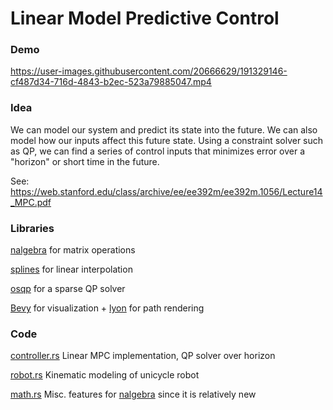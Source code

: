 # Linear Model Predictive Control

### Demo

https://user-images.githubusercontent.com/20666629/191329146-cf487d34-716d-4843-b2ec-523a79885047.mp4

### Idea

We can model our system and predict its state into the future.
We can also model how our inputs affect this future state.
Using a constraint solver such as QP, we can find a series of control inputs that minimizes error over a "horizon" or short time in the future.

See: https://web.stanford.edu/class/archive/ee/ee392m/ee392m.1056/Lecture14_MPC.pdf

### Libraries

[nalgebra](https://nalgebra.org/) for matrix operations

[splines](https://docs.rs/splines/latest/splines/) for linear interpolation

[osqp](https://docs.rs/osqp/latest/osqp/) for a sparse QP solver

[Bevy](https://bevyengine.org/) for visualization + [lyon](https://github.com/Nilirad/bevy_prototype_lyon) for path rendering

### Code

[controller.rs](./src/controller.rs) Linear MPC implementation, QP solver over horizon

[robot.rs](./src/robot.rs) Kinematic modeling of unicycle robot

[math.rs](./src/math.rs) Misc. features for [nalgebra](https://nalgebra.org/) since it is relatively new
